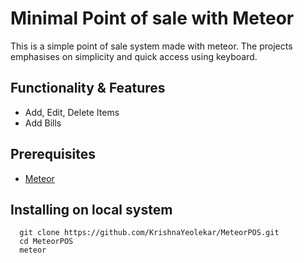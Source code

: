 # Minimal Point of sale with Meteor
This is a simple point of sale system made with meteor. The projects emphasises on simplicity and quick access using keyboard.

## Functionality & Features
* Add, Edit, Delete Items
* Add Bills

## Prerequisites
* [Meteor](http://meteor.com)

## Installing on local system

```
  git clone https://github.com/KrishnaYeolekar/MeteorPOS.git
  cd MeteorPOS
  meteor
```

